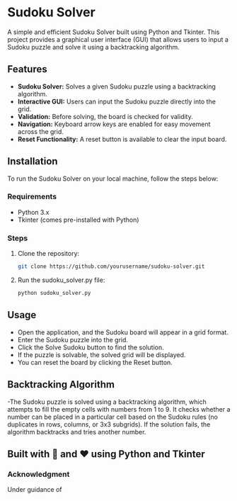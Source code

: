 # Sudoku Solver

A simple and efficient Sudoku Solver built using Python and Tkinter. This project provides a graphical user interface (GUI) that allows users to input a Sudoku puzzle and solve it using a backtracking algorithm.

## Features
- **Sudoku Solver:** Solves a given Sudoku puzzle using a backtracking algorithm.
- **Interactive GUI:** Users can input the Sudoku puzzle directly into the grid.
- **Validation:** Before solving, the board is checked for validity.
- **Navigation:** Keyboard arrow keys are enabled for easy movement across the grid.
- **Reset Functionality:** A reset button is available to clear the input board.

## Installation

To run the Sudoku Solver on your local machine, follow the steps below:

### Requirements
- Python 3.x
- Tkinter (comes pre-installed with Python)

### Steps
1. Clone the repository:
   ```bash
   git clone https://github.com/yourusername/sudoku-solver.git

2. Run the sudoku_solver.py file:
   ```bash
   python sudoku_solver.py

## Usage
- Open the application, and the Sudoku board will appear in a grid format.
- Enter the Sudoku puzzle into the grid.
- Click the Solve Sudoku button to find the solution.
- If the puzzle is solvable, the solved grid will be displayed.
- You can reset the board by clicking the Reset button.

## Backtracking Algorithm
-The Sudoku puzzle is solved using a backtracking algorithm, which attempts to fill the empty cells with numbers from 1 to 9. It checks whether a number can be placed in a particular cell based on the Sudoku rules (no duplicates in rows, columns, or 3x3 subgrids). If the solution fails, the algorithm backtracks and tries another number.

## Built with 🐍 and ❤️ using Python and Tkinter

### Acknowledgment

Under guidance of 
